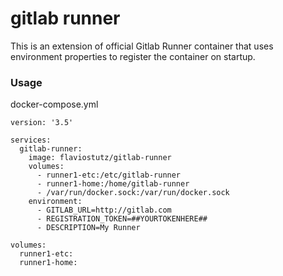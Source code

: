# gitlab runner
This is an extension of official Gitlab Runner container that uses environment properties to register the container on startup.

### Usage
docker-compose.yml

```
version: '3.5'

services:
  gitlab-runner:
    image: flaviostutz/gitlab-runner
    volumes:
      - runner1-etc:/etc/gitlab-runner
      - runner1-home:/home/gitlab-runner
      - /var/run/docker.sock:/var/run/docker.sock
    environment:
      - GITLAB_URL=http://gitlab.com
      - REGISTRATION_TOKEN=##YOURTOKENHERE##
      - DESCRIPTION=My Runner

volumes:
  runner1-etc:
  runner1-home:
``` 
